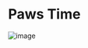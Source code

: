 # Paws Time

![image](https://github.com/user-attachments/assets/a97dc960-b726-426f-bf37-f8b04911a38a)
